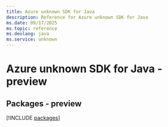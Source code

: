 ```yaml
---
title: Azure unknown SDK for Java
description: Reference for Azure unknown SDK for Java
ms.date: 09/17/2025
ms.topic: reference
ms.devlang: java
ms.service: unknown
---
```

# Azure unknown SDK for Java - preview
## Packages - preview
[!INCLUDE [packages](unknown-index.md)]